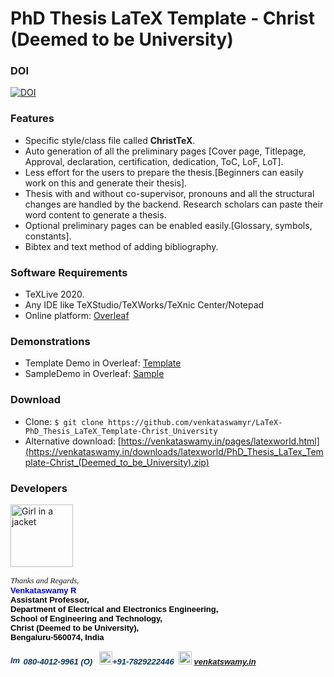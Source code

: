 # PhD Thesis LaTeX Template - Christ (Deemed to be University)

### DOI

[![DOI](https://zenodo.org/badge/324433101.svg)](https://zenodo.org/badge/latestdoi/324433101)

### Features

- Specific style/class file called **ChristTeX**.
- Auto generation of all the preliminary pages [Cover page, Titlepage, Approval, declaration, certification, dedication, ToC, LoF, LoT].
- Less effort for the users to prepare the thesis.[Beginners can easily work on this and generate their thesis].
- Thesis with and without co-supervisor, pronouns and all the structural changes are handled by the backend. Research scholars can paste their word content to generate a thesis.
- Optional preliminary pages can be enabled easily.[Glossary, symbols, constants].
- Bibtex and text method of adding bibliography.

### Software Requirements
- TeXLive 2020.
- Any IDE like TeXStudio/TeXWorks/TeXnic Center/Notepad
- Online platform: [Overleaf](https://www.overleaf.com/)

### Demonstrations
- Template Demo in Overleaf: [Template](https://www.overleaf.com/read/tqjxqbssctpz)
- SampleDemo in Overleaf: [Sample](https://www.overleaf.com/read/trsbtmdstphq)


### Download
- Clone: 
`$ git clone https://github.com/venkataswamyr/LaTeX-PhD_Thesis_LaTeX_Template-Christ_University`
- Alternative download: [https://venkataswamy.in/pages/latexworld.html](https://venkataswamy.in/downloads/latexworld/PhD_Thesis_LaTex_Template-Christ_(Deemed_to_be_University).zip)


### Developers
<p>
 <img src="https://venkataswamy.in/images/img1.jpg" alt="Girl in a jacket" width="100"> 
</p>

<div><div dir="ltr"><div style="font-size:small"><i><font face="times new roman, serif">Thanks and Regards</font><font face="arial">,</font></i></div><div style="font-family:arial"><b><font size="2" color="#0000ff"><span></span>Venkataswamy R</font><font size="2"><span></span></font></b></div><div style="font-size:small"><span style="color:rgb(0,0,0)"><font face="trebuchet ms, sans-serif"><b>Assistant Professor,</b></font></span></div><div style="font-size:small"><span style="color:rgb(0,0,0)"><font face="trebuchet ms, sans-serif"><b>Department of Electrical and Electronics Engineering,</b></font></span></div><div style="font-size:small"><span style="color:rgb(0,0,0)"><font face="trebuchet ms, sans-serif"><b>School of Engineering and Technology,<br></b></font></span></div><div style="font-size:small"><span style="color:rgb(0,0,0)"><font face="trebuchet ms, sans-serif"><b>Christ (Deemed to be University),</b></font></span></div><div style="font-size:small"><span style="color:rgb(56,118,29)"><font face="trebuchet ms, sans-serif"><b><span style="color:rgb(0,0,0)">Bengaluru-560074, India</span><br><br></b></font></span></div><div style="font-family:arial;font-size:small"><b style="color:rgb(7,55,99);font-family:'trebuchet ms',sans-serif"><i><img src="https://ci4.googleusercontent.com/proxy/JGrPNyQPabY_rra4ygFQhpV3cMA7ITqb5WxBKVcm5J7nUXsWZgk4oUuqR-1Dso97mGx5TF4OvAWyEvAm6fA0h9EhgVZcO6VnO77JetkXhoxX6-7YrakgsA=s0-d-e1-ft#https://openclipart.org/image/2400px/svg_to_png/262221/phone25.png" alt="Image result for phone icon" style="margin-top:0px" width="17" height="14"> 080-4012-9961 (O)</i></b><font face="trebuchet ms, sans-serif" color="#073763"><b><i>&nbsp;&nbsp; </i></b></font><b style="color:rgb(7,55,99);font-family:'trebuchet ms',sans-serif"><i><img src="https://ci4.googleusercontent.com/proxy/xDyzoCUBYbAyKgjwt27Jl4lkN_6MrkWuk-4BQ2IgMCZEuCMwJLtZjRYqLSrgS6SGWQcpQOVuNmBzqrKJpes9riut82x8hJ1GJVKL=s0-d-e1-ft#http://simpleicon.com/wp-content/uploads/mobile-1.png" style="margin-top:0px" alt="Image result for mobile icon" width="21" height="21">+91-7829222446</i></b><i><b>&nbsp; </b></i><img src="https://lh4.googleusercontent.com/-FqpLVHU8eMw/AAAAAAAAAAI/AAAAAAAAABM/ivbX55TtoV4/photo.jpg" alt="Related image" style="margin-top:0px" width="21" height="21"><span><b style="color:rgb(7,55,99);font-family:'trebuchet ms',sans-serif"><i> <a href="http://venkataswamy.in" target="_blank">venkatswamy.in</a><br><br><br></i></b></span></div></div></div>
